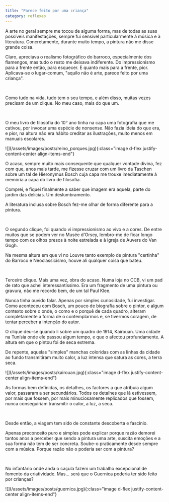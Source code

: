 ```yaml
---
title: "Parece feito por uma criança"
category: reflexao
---
```


A arte no geral sempre me tocou de alguma forma, mas de todas as suas possíveis manifestações, sempre fui sensível particularmente à música e à literatura. Concretamente, durante muito tempo, a pintura não me disse grande coisa.

Claro, apreciava o realismo fotográfico do barroco, especialmente dos flamengos, mas tudo o resto me deixava indiferente. Do impressionismo para a frente então, para esquecer. E quanto mais para a frente, pior. Aplicava-se o lugar-comum, "aquilo não é arte, parece feito por uma criança".

<br/>

Como tudo na vida, tudo tem o seu tempo, e além disso, muitas vezes precisam de um clique.
No meu caso, mais do que um.

<br/>

O meu livro de filosofia do 10° ano tinha na capa uma fotografia que me cativou, por invocar uma espécie de nonsense. Não fazia ideia do que era, e pior, na altura não era hábito creditar as ilustrações, muito menos em manuais escolares.

<span class="container d-flex">
<span class="col">
	<span class="row">
		<span class="col-sm">
			<span class="row">![](/assets/images/posts/reino_porques.jpg){:class="image d-flex justify-content-center align-items-end"}</span>	
		</span>
	</span>
</span>
</span>

O acaso, sempre muito mais consequente que qualquer vontade divina, fez com que, anos mais tarde, me fizesse cruzar com um livro da Taschen sobre um tal de Hieronymus Bosch cuja capa me trouxe imediatamente à memória a capa do livro de filosofia.

Comprei, e fiquei finalmente a saber que imagem era aquela, parte do jardim das delícias. Um deslumbramento.

A literatura inclusa sobre Bosch fez-me olhar de forma diferente para a pintura.

<br/>

O segundo clique, foi quando vi impressionismo ao vivo e a cores. De entre muitos que se podem ver no Musée d'Orsey, lembro-me de ficar longo tempo com os olhos presos à noite estrelada e à igreja de Auvers do Van Gogh.

Na mesma altura em que vi no Louvre tanto exemplo de pintura "certinha" do Barroco e Neoclassicismo, houve ali qualquer coisa que bateu.

<br/>

Terceiro clique. Mais uma vez, obra do acaso. Numa loja no CCB, vi um pad de rato que achei interessantíssimo. Era um fragmento de uma pintura ou gravura, não me recordo bem, de um tal Paul Klee.

Nunca tinha ouvido falar. Apenas por simples curiosidade, fui investigar. Como aconteceu com Bosch, um pouco de biografia sobre o pintor, e algum contexto sobre o onde, o como e o porquê de cada quadro, alteram completamente a forma de o contemplarmos e, se tivermos coragem, de tentar perceber a intenção do autor.

O clique deu-se quando li sobre um quadro de 1914, Kairouan. Uma cidade na Tunísia onde ele passou algum tempo, e que o afectou profundamente. A altura em que o pintou foi de seca extrema.

De repente, aquelas "simples" manchas coloridas com as linhas da cidade ao fundo transmitiram muito calor, a luz intensa que satura as cores, a terra seca.

<span class="container d-flex">
<span class="col">
	<span class="row">
		<span class="col-sm">
			<span class="row">![](/assets/images/posts/kairouan.jpg){:class="image d-flex justify-content-center align-items-end"}</span>	
		</span>
	</span>
</span>
</span>

As formas bem definidas, os detalhes, os factores a que atribuía algum valor, passaram a ser secundários. Todos os detalhes que lá estivessem, por mais que fossem, por mais minuciosamente replicados que fossem, nunca conseguiriam transmitir o calor, a luz, a seca.

<br/>

Desde então, a viagem tem sido de constante descoberta e fascínio.

Apenas preconceito puro e simples pode explicar porque razão demorei tantos anos a perceber que sendo a pintura uma arte, suscita emoções e a sua forma não tem de ser concreta. Soube-o praticamente desde sempre com a música. Porque razão não o poderia ser com a pintura?

<br/>

No infantário onde anda o caçula fazem um trabalho excepcional de fomento da criatividade. Mas... será que o Guernica poderia ter sido feito por crianças?

<span class="container d-flex">
<span class="col">
	<span class="row">
		<span class="col-sm">
			<span class="row">![](/assets/images/posts/guernica.jpg){:class="image d-flex justify-content-center align-items-end"}</span>	
		</span>
	</span>
</span>
</span>
